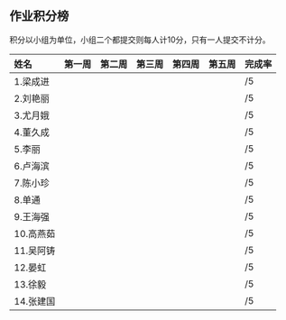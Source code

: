 ##  作业积分榜
积分以小组为单位，小组二个都提交则每人计10分，只有一人提交不计分。

|姓名|第一周|第二周|第三周|第四周|第五周|完成率|
|:----|:----|:----|:----|:----|:----|:----|
|1.梁成进||||||/5|
|2.刘艳丽||||||/5|
|3.尤月娥||||||/5|
|4.董久成||||||/5|
|5.李丽||||||/5|
|6.卢海滨||||||/5|
|7.陈小珍||||||/5|
|8.单通||||||/5|
|9.王海强||||||/5|
|10.高燕茹||||||/5|
|11.吴阿铸||||||/5|
|12.晏虹||||||/5|
|13.徐毅||||||/5|
|14.张建国||||||/5|